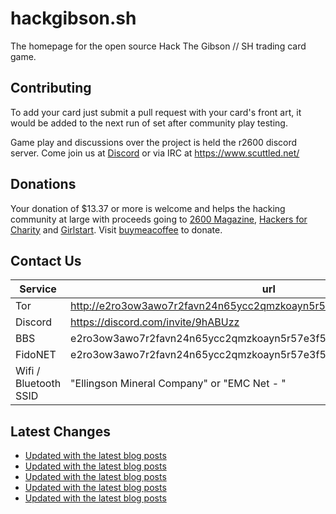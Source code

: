 # hackgibson.sh
The homepage for the open source Hack The Gibson // SH trading card game.


## Contributing

To add your card just submit a pull request with your card's front art, it would be added to the next run of set after community play testing.

Game play and discussions over the project is held the r2600 discord server. Come join us at [Discord](https://discord.com/invite/9hABUzz) or via IRC at https://www.scuttled.net/


## Donations

Your donation of $13.37 or more is welcome and helps the hacking community at large with proceeds going to [2600 Magazine](https://2600.com/), [Hackers for Charity](https://hackersforcharity.org) and [Girlstart](https://girlstart.org).  Visit [buymeacoffee](https://www.buymeacoffee.com/hackgibson.sh) to donate.


## Contact Us

Service | url
-|-
Tor | http://e2ro3ow3awo7r2favn24n65ycc2qmzkoayn5r57e3f56nvjwdcgg32ad.onion
Discord | https://discord.com/invite/9hABUzz
BBS | e2ro3ow3awo7r2favn24n65ycc2qmzkoayn5r57e3f56nvjwdcgg32ad.onion:23
FidoNET | e2ro3ow3awo7r2favn24n65ycc2qmzkoayn5r57e3f56nvjwdcgg32ad.onion:24554
Wifi / Bluetooth SSID | "Ellingson Mineral Company" or "EMC Net - <fidonet address>"

## Latest Changes
<!-- BLOG-POST-LIST:START -->
- [Updated with the latest blog posts](https://github.com/DFW2600/hackgibson.sh/commit/13a4dfc426fcd991f8942c24671d46cc5932a76c)
- [Updated with the latest blog posts](https://github.com/DFW2600/hackgibson.sh/commit/54c3e935f7e664b6b4637727de866a2a29ea1bff)
- [Updated with the latest blog posts](https://github.com/DFW2600/hackgibson.sh/commit/fc1d9dd877908e53a40ed8ec421d5bad7594594d)
- [Updated with the latest blog posts](https://github.com/DFW2600/hackgibson.sh/commit/c87e9eb1d765f710e654b160ed40a6b271d06b84)
- [Updated with the latest blog posts](https://github.com/DFW2600/hackgibson.sh/commit/dddd650b1f68e22e1972b41f832881d15a881225)
<!-- BLOG-POST-LIST:END -->
